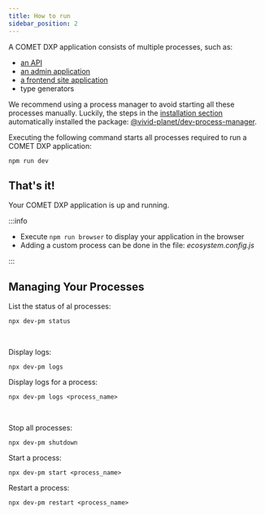 ```yaml
---
title: How to run
sidebar_position: 2
---
```


A COMET DXP application consists of multiple processes, such as:

- [an API](packages-tools#apiPackage)
- [an admin application](packages-tools#adminPackage)
- [a frontend site application](packages-tools#sitePackage)
- type generators

We recommend using a process manager to avoid starting all these processes manually. Luckily, the steps in the [installation section](creating-a-project#installation) automatically installed the package: [@vivid-planet/dev-process-manager](https://github.com/vivid-planet/dev-process-manager).

Executing the following command starts all processes required to run a COMET DXP application:

`npm run dev`

## That's it!

Your COMET DXP application is up and running.

:::info

- Execute `npm run browser` to display your application in the browser
- Adding a custom process can be done in the file: _ecosystem.config.js_

:::

## Managing Your Processes

List the status of al processes:

`npx dev-pm status`

<br />

Display logs:

`npx dev-pm logs`

Display logs for a process:

`npx dev-pm logs <process_name>`

<br />

Stop all processes:

`npx dev-pm shutdown`

Start a process:

`npx dev-pm start <process_name>`

Restart a process:

`npx dev-pm restart <process_name>`
